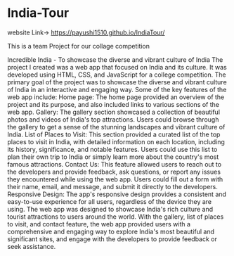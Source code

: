# India-Tour
website Link-> https://payushi1510.github.io/IndiaTour/

This is a team Project for our collage competition

Incredible India - To showcase the diverse and vibrant culture of India
The project I created was a web app that focused on India and its culture. It was developed using HTML, CSS, and JavaScript for a college competition. The primary goal of the project was to showcase the diverse and vibrant culture of India in an interactive and engaging way.
Some of the key features of the web app include:
Home page: The home page provided an overview of the project and its purpose, and also included links to various sections of the web app.
Gallery: The gallery section showcased a collection of beautiful photos and videos of India's top attractions. Users could browse through the gallery to get a sense of the stunning landscapes and vibrant culture of India.
List of Places to Visit: This section provided a curated list of the top places to visit in India, with detailed information on each location, including its history, significance, and notable features. Users could use this list to plan their own trip to India or simply learn more about the country's most famous attractions.
Contact Us: This feature allowed users to reach out to the developers and provide feedback, ask questions, or report any issues they encountered while using the web app. Users could fill out a form with their name, email, and message, and submit it directly to the developers.
Responsive Design: The app's responsive design provides a consistent and easy-to-use experience for all users, regardless of the device they are using.
The web app was designed to showcase India's rich culture and tourist attractions to users around the world. With the gallery, list of places to visit, and contact feature, the web app provided users with a comprehensive and engaging way to explore India's most beautiful and significant sites, and engage with the developers to provide feedback or seek assistance.





